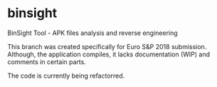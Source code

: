 # binsight
BinSight Tool - APK files analysis and reverse engineering

This branch was created specifically for Euro S&P 2018 submission. Although, the application compiles, it lacks documentation (WIP) and comments in certain parts.

The code is currently being refactorred.
